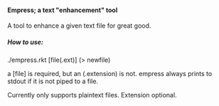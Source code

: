 #### Empress; a text "enhancement" tool
A tool to enhance a given text file for great good.

##### How to use:
./empress.rkt [file(.ext)] (> newfile)

a [file] is required, but an (.extension) is not. empress always prints to stdout if it is not piped to a file.

Currently only supports plaintext files. Extension optional.
